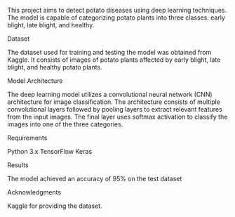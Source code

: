 This project aims to detect potato diseases using deep learning techniques. The model is capable of categorizing potato plants into three classes: early blight, late blight, and healthy.

Dataset

The dataset used for training and testing the model was obtained from Kaggle. It consists of images of potato plants affected by early blight, late blight, and healthy potato plants.

Model Architecture

The deep learning model utilizes a convolutional neural network (CNN) architecture for image classification. The architecture consists of multiple convolutional layers followed by pooling layers to extract relevant features from the input images. The final layer uses softmax activation to classify the images into one of the three categories.

Requirements

Python 3.x
TensorFlow
Keras

Results

The model achieved an accuracy of 95% on the test dataset

Acknowledgments

Kaggle for providing the dataset.
